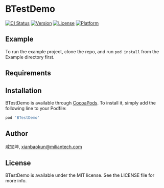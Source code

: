 # BTestDemo

[![CI Status](https://img.shields.io/travis/咸宝坤/BTestDemo.svg?style=flat)](https://travis-ci.org/咸宝坤/BTestDemo)
[![Version](https://img.shields.io/cocoapods/v/BTestDemo.svg?style=flat)](https://cocoapods.org/pods/BTestDemo)
[![License](https://img.shields.io/cocoapods/l/BTestDemo.svg?style=flat)](https://cocoapods.org/pods/BTestDemo)
[![Platform](https://img.shields.io/cocoapods/p/BTestDemo.svg?style=flat)](https://cocoapods.org/pods/BTestDemo)

## Example

To run the example project, clone the repo, and run `pod install` from the Example directory first.

## Requirements

## Installation

BTestDemo is available through [CocoaPods](https://cocoapods.org). To install
it, simply add the following line to your Podfile:

```ruby
pod 'BTestDemo'
```

## Author

咸宝坤, xianbaokun@miliantech.com

## License

BTestDemo is available under the MIT license. See the LICENSE file for more info.
